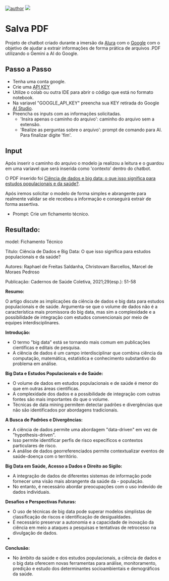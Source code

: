 [![author](https://img.shields.io/badge/Author-Rodrigo&nbsp;Martins-red.svg)](https://www.linkedin.com/in/rodrigo-martins-rodrigues/)
[![](https://img.shields.io/badge/Python-3.11+-blue.svg)](https://www.python.org/)


# Salva PDF 

Projeto de chatbot criado durante a imersão da [Alura](https://www.alura.com.br/) com o [Google](https://ai.google/) com o objetivo de ajudar a extrair informações de forma prática de arquivos .PDF utilizando o Gemini a AI do Google. 


## Passo a Passo

- Tenha uma conta google.
- Crie uma [API KEY](https://aistudio.google.com/app/apikey)
- Utilize o colab ou outra IDE para abrir o código que está no formato notebook.
- Na variavel "GOOGLE_API_KEY" preencha sua KEY retirada do Google [AI Studio](https://aistudio.google.com/app/apikey).
- Preencha os inputs com as informações solicitadas.
    - 'Insira apenas o caminho do arquivo': caminho do arquivo sem a extensão.
    - 'Realize as perguntas sobre o arquivo': prompt de comando para AI. Para finalizar digite 'fim'.  

## Input

Após inserir o caminho do arquivo o modelo ja realizou a leitura e o guardou em uma variavel que será inserida como 'contexto' dentro do chatbot. 

O PDF inserido foi [Ciência de dados e big data: o que isso significa
para estudos populacionais e da saúde?](https://www.scielo.br/j/cadsc/a/JWLSWTVvPcKkkbB6p5VPVTL/?format=pdf&lang=pt).

Após iremos solicitar o modelo de forma simples e abrangente para realmente validar se ele recebeu a informação e conseguirá extrair de forma assertiva. 


- Prompt: Crie um fichamento técnico.

## Resultado: 

model: Fichamento Técnico

Título: Ciência de Dados e Big Data: O que isso significa para estudos populacionais e da saúde?

Autores: Raphael de Freitas Saldanha, Christovam Barcellos, Marcel de Moraes Pedroso

Publicação: Cadernos de Saúde Coletiva, 2021;29(esp.): 51-58

**Resumo:**

O artigo discute as implicações da ciência de dados e big data para estudos populacionais e de saúde. Argumenta-se que o volume de dados não é a característica mais promissora do big data, mas sim a complexidade e a possibilidade de integração com estudos convencionais por meio de equipes interdisciplinares.

**Introdução:**

- O termo "big data" está se tornando mais comum em publicações científicas e editais de pesquisa.
- A ciência de dados é um campo interdisciplinar que combina ciência da computação, matemática, estatística e conhecimento substantivo do problema em análise.

**Big Data e Estudos Populacionais e de Saúde:**

- O volume de dados em estudos populacionais e de saúde é menor do que em outras áreas científicas.
- A complexidade dos dados e a possibilidade de integração com outras fontes são mais importantes do que o volume.
- Técnicas de data mining permitem detectar padrões e divergências que não são identificados por abordagens tradicionais.


**A Busca de Padrões e Divergências:**

- A ciência de dados permite uma abordagem "data-driven" em vez de "hypothesis-driven".
- Isso permite identificar perfis de risco específicos e contextos particulares de risco.
- A análise de dados georreferenciados permite contextualizar eventos de saúde-doença com o território.
  
**Big Data em Saúde, Acesso a Dados e Direito ao Sigilo:**

- A integração de dados de diferentes sistemas de informação pode fornecer uma visão mais abrangente da saúde da - população.
- No entanto, é necessário abordar preocupações com o uso indevido de dados individuais.
  
**Desafios e Perspectivas Futuras:**

- O uso de técnicas de big data pode superar modelos simplistas de classificação de riscos e identificação de desigualdades.
- É necessário preservar a autonomia e a capacidade de inovação da ciência em meio a ataques a pesquisas e tentativas de retrocesso na divulgação de dados.
- 
**Conclusão:**

- No âmbito da saúde e dos estudos populacionais, a ciência de dados e o big data oferecem novas ferramentas para análise, monitoramento, predição e estudo dos determinantes socioambientais e demográficos da saúde.

